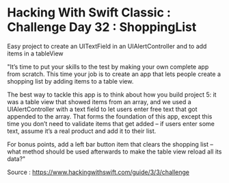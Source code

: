 # Hacking With Swift Classic : Challenge Day 32 : ShoppingList

Easy project to create an UITextField in an UIAlertController and to add items in a tableView


"It’s time to put your skills to the test by making your own complete app from scratch.
This time your job is to create an app that lets people create a shopping list by adding items to a table view.

The best way to tackle this app is to think about how you build project 5:
it was a table view that showed items from an array, and we used a UIAlertController with a text field to let users
enter free text that got appended to the array. That forms the foundation of this app,
except this time you don’t need to validate items that get added – if users enter some text, assume it’s a real product and add it to their list.

For bonus points, add a left bar button item that clears the shopping list – what method should be used afterwards to make the table view reload all its data?"

Source : https://www.hackingwithswift.com/guide/3/3/challenge
